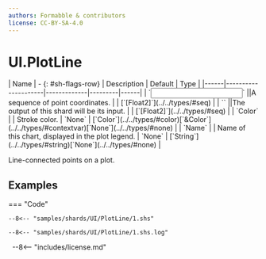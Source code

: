```yaml
---
authors: Formabble & contributors
license: CC-BY-SA-4.0
---
```



# UI.PlotLine

<div class="sh-parameters" markdown="1">
| Name | - {: #sh-flags-row} | Description | Default | Type |
|------|---------------------|-------------|---------|------|
| `<input>` ||A sequence of point coordinates. | | [`[Float2]`](../../types/#seq) |
| `<output>` ||The output of this shard will be its input. | | [`[Float2]`](../../types/#seq) |
| `Color` |  | Stroke color. | `None` | [`Color`](../../types/#color)[`&Color`](../../types/#contextvar)[`None`](../../types/#none) |
| `Name` |  | Name of this chart, displayed in the plot legend. | `None` | [`String`](../../types/#string)[`None`](../../types/#none) |

</div>

Line-connected points on a plot.

## Examples

=== "Code"

  ```x86asm linenums="1"
  --8<-- "samples/shards/UI/PlotLine/1.shs"
  ```

  ```
  --8<-- "samples/shards/UI/PlotLine/1.shs.log"
  ```
&nbsp;
--8<-- "includes/license.md"

